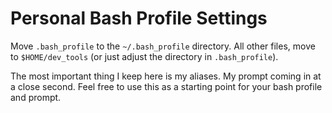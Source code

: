 # Personal Bash Profile Settings
Move `.bash_profile` to the `~/.bash_profile` directory. All other files, move to `$HOME/dev_tools` (or just adjust the directory in `.bash_profile`).

The most important thing I keep here is my aliases. My prompt coming in at a close second. Feel free to use this as a starting point for your bash profile and prompt.